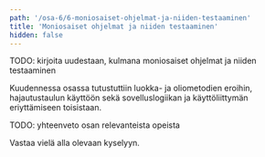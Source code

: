 ```yaml
---
path: '/osa-6/6-moniosaiset-ohjelmat-ja-niiden-testaaminen'
title: 'Moniosaiset ohjelmat ja niiden testaaminen'
hidden: false
---
```



TODO: kirjoita uudestaan, kulmana moniosaiset ohjelmat ja niiden testaaminen


Kuudennessa osassa tutustuttiin luokka- ja oliometodien eroihin, hajautustaulun käyttöön sekä sovelluslogiikan ja käyttöliittymän eriyttämiseen toisistaan.

TODO: yhteenveto osan relevanteista opeista

Vastaa vielä alla olevaan kyselyyn.

<quiz id='2f7fdd45-d8c7-5ecf-a9a9-0cee4a3f4d63'></quiz>
